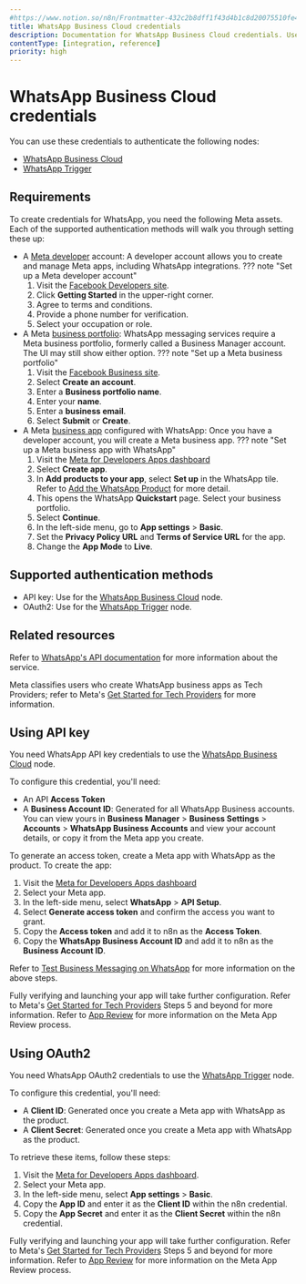 ```yaml
---
#https://www.notion.so/n8n/Frontmatter-432c2b8dff1f43d4b1c8d20075510fe4
title: WhatsApp Business Cloud credentials
description: Documentation for WhatsApp Business Cloud credentials. Use these credentials to authenticate WhatsApp Business Cloud in n8n, a workflow automation platform.
contentType: [integration, reference]
priority: high
---
```


# WhatsApp Business Cloud credentials

You can use these credentials to authenticate the following nodes:

- [WhatsApp Business Cloud](/integrations/builtin/app-nodes/n8n-nodes-base.whatsapp/index.md)
- [WhatsApp Trigger](/integrations/builtin/trigger-nodes/n8n-nodes-base.whatsapptrigger.md)

## Requirements

To create credentials for WhatsApp, you need the following Meta assets. Each of the supported authentication methods will walk you through setting these up:

- A [Meta developer](https://developers.facebook.com/docs/development/register) account: A developer account allows you to create and manage Meta apps, including WhatsApp integrations.
??? note "Set up a Meta developer account"
	1. Visit the [Facebook Developers site](https://developers.facebook.com).
	2. Click **Getting Started** in the upper-right corner.
	3. Agree to terms and conditions.
	4. Provide a phone number for verification.
	5. Select your occupation or role.
- A Meta [business portfolio](https://www.facebook.com/business/help/1710077379203657?id=180505742745347): WhatsApp messaging services require a Meta business portfolio, formerly called a Business Manager account. The UI may still show either option.
??? note "Set up a Meta business portfolio"
	1. Visit the [Facebook Business site](https://business.facebook.com).
	2. Select **Create an account**.
	3. Enter a **Business portfolio name**.
	4. Enter your **name**.
	5. Enter a **business email**.
	6. Select **Submit** or **Create**.
- A Meta [business app](https://developers.facebook.com/docs/development/create-an-app/) configured with WhatsApp: Once you have a developer account, you will create a Meta business app.
??? note "Set up a Meta business app with WhatsApp"
	1. Visit the [Meta for Developers Apps dashboard](https://developers.facebook.com/apps/)
	2. Select **Create app**.
	3. In **Add products to your app**, select **Set up** in the WhatsApp tile. Refer to [Add the WhatsApp Product](https://developers.facebook.com/docs/whatsapp/solution-providers/get-started-for-tech-providers#step-3--add-the-whatsapp-product) for more detail.
	4. This opens the WhatsApp **Quickstart** page. Select your business portfolio.
	5. Select **Continue**.
	6. In the left-side menu, go to **App settings** > **Basic**.
	7. Set the **Privacy Policy URL** and **Terms of Service URL** for the app.
	8. Change the **App Mode** to **Live**.


## Supported authentication methods

- API key: Use for the [WhatsApp Business Cloud](/integrations/builtin/app-nodes/n8n-nodes-base.whatsapp/index.md) node.
- OAuth2: Use for the [WhatsApp Trigger](/integrations/builtin/trigger-nodes/n8n-nodes-base.whatsapptrigger.md) node.

## Related resources

Refer to [WhatsApp's API documentation](https://developers.facebook.com/docs/whatsapp/#platform-apis) for more information about the service.

Meta classifies users who create WhatsApp business apps as Tech Providers; refer to Meta's [Get Started for Tech Providers](https://developers.facebook.com/docs/whatsapp/solution-providers/get-started-for-tech-providers) for more information.

## Using API key

You need WhatsApp API key credentials to use the [WhatsApp Business Cloud](/integrations/builtin/app-nodes/n8n-nodes-base.whatsapp/index.md) node.

To configure this credential, you'll need:

- An API **Access Token**
- A **Business Account ID**: Generated for all WhatsApp Business accounts. You can view yours in **Business Manager** > **Business Settings** > **Accounts** > **WhatsApp Business Accounts** and view your account details, or copy it from the Meta app you create.

To generate an access token, create a Meta app with WhatsApp as the product. To create the app:

1. Visit the [Meta for Developers Apps dashboard](https://developers.facebook.com/apps/)
2. Select your Meta app.
3. In the left-side menu, select **WhatsApp** > **API Setup**.
4. Select **Generate access token** and confirm the access you want to grant.
5. Copy the **Access token** and add it to n8n as the **Access Token**.
6. Copy the **WhatsApp Business Account ID** and add it to n8n as the **Business Account ID**.

Refer to [Test Business Messaging on WhatsApp](https://developers.facebook.com/docs/whatsapp/solution-providers/become-a-tech-provider-legacy-flow#step-4--test-business-messaging-on-whatsapp) for more information on the above steps.

Fully verifying and launching your app will take further configuration. Refer to Meta's [Get Started for Tech Providers](https://developers.facebook.com/docs/whatsapp/solution-providers/become-a-tech-provider-legacy-flow#step-5--scale-your-solution) Steps 5 and beyond for more information. Refer to [App Review](https://developers.facebook.com/docs/resp-plat-initiatives/app-review) for more information on the Meta App Review process.

## Using OAuth2

You need WhatsApp OAuth2 credentials to use the [WhatsApp Trigger](/integrations/builtin/trigger-nodes/n8n-nodes-base.whatsapptrigger.md) node.

To configure this credential, you'll need:

- A **Client ID**: Generated once you create a Meta app with WhatsApp as the product.
- A **Client Secret**: Generated once you create a Meta app with WhatsApp as the product.

To retrieve these items, follow these steps:

1. Visit the [Meta for Developers Apps dashboard](https://developers.facebook.com/apps/).
2. Select your Meta app.
3. In the left-side menu, select **App settings** > **Basic**.
4. Copy the **App ID** and enter it as the **Client ID** within the n8n credential.
5. Copy the **App Secret** and enter it as the **Client Secret** within the n8n credential.

Fully verifying and launching your app will take further configuration. Refer to Meta's [Get Started for Tech Providers](https://developers.facebook.com/docs/whatsapp/solution-providers/become-a-tech-provider-legacy-flow#step-5--scale-your-solution) Steps 5 and beyond for more information. Refer to [App Review](https://developers.facebook.com/docs/resp-plat-initiatives/app-review) for more information on the Meta App Review process.
